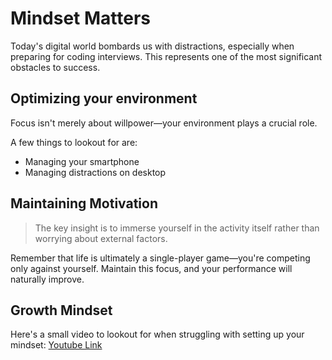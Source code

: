 # Mindset Matters

Today's digital world bombards us with distractions, especially when preparing for coding interviews. This represents one of the most significant obstacles to success.

## Optimizing your environment

Focus isn't merely about willpower—your environment plays a crucial role.

A few things to lookout for are: 
- Managing your smartphone
- Managing distractions on desktop

## Maintaining Motivation

> The key insight is to immerse yourself in the activity itself rather than worrying about external factors.

Remember that life is ultimately a single-player game—you're competing only against yourself. Maintain this focus, and your performance will naturally improve.


## Growth Mindset

Here's a small video to lookout for when struggling with setting up your mindset: [Youtube Link](https://www.youtube.com/watch?v=9Afuhnhi1JQ)